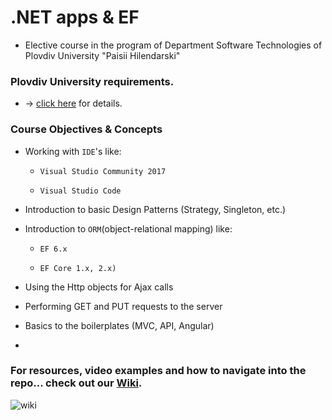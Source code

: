 # .NET apps & EF
- Elective course in the program of Department Software Technologies of Plovdiv University "Paisii Hilendarski"

### Plovdiv University requirements. 
- -> [click here](https://github.com/BaiGanio/PU-DB-Apps-With-EF/blob/master/%D0%A3%D1%87%D0%B5%D0%B1%D0%BD%D0%B0%20%D0%BF%D1%80%D0%BE%D0%B3%D1%80%D0%B0%D0%BC%D0%B0%20DB%20Apps.pdf) for details.

### Course Objectives & Concepts
* Working with `IDE`'s like:

    - `Visual Studio Community 2017`
    
    - `Visual Studio Code`
    
* Introduction to basic Design Patterns (Strategy, Singleton, etc.)
* Introduction to `ORM`(object-relational mapping) like:

    - `EF 6.x`
    
    - `EF Core 1.x, 2.x)`
* Using the Http objects for Ajax calls
* Performing GET and PUT requests to the server
* Basics to the boilerplates (MVC, API, Angular)
* 

### For resources, video examples and how to navigate into the repo... check out our [Wiki](https://github.com/BaiGanio/PU-DB-Apps-With-EF/wiki).

![wiki](https://github.com/BaiGanio/PU-DB-Apps-With-EF/blob/master/repo-images/Wiki.png)
    

